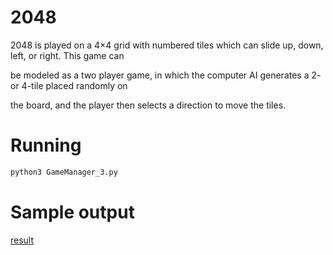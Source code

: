 # 2048 
2048 is played on a 4×4 grid with numbered tiles which can slide up, down, left, or right. This game can

be modeled as a two player game, in which the computer AI generates a 2- or 4-tile placed randomly on

the board, and the player then selects a direction to move the tiles.

# Running
```bash
python3 GameManager_3.py
```

# Sample output
[result](result.png)